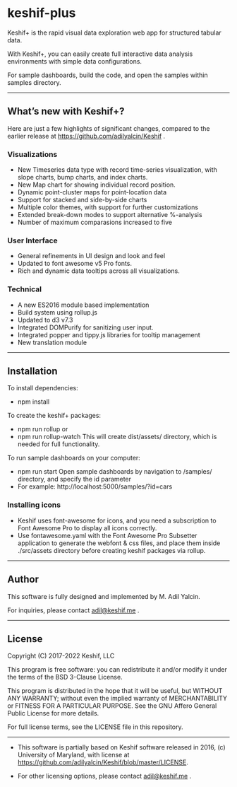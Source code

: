 # keshif-plus

Keshif+ is the rapid visual data exploration web app for structured tabular data.

With Keshif+, you can easily create full interactive data analysis environments with simple data configurations.

For sample dashboards, build the code, and open the samples within samples directory.

----

## What’s new with Keshif+?

Here are just a few highlights of significant changes, compared to the earlier release at https://github.com/adilyalcin/Keshif .

### Visualizations
- New Timeseries data type with record time-series visualization, with slope charts, bump charts, and index charts.
- New Map chart for showing individual record position.
- Dynamic point-cluster maps for point-location data
- Support for stacked and side-by-side charts
- Multiple color themes, with support for further customizations
- Extended break-down modes to support alternative %-analysis
- Number of maximum comparasions increased to five

### User Interface
- General refinements in UI design and look and feel
- Updated to font awesome v5 Pro fonts.
- Rich and dynamic data tooltips across all visualizations.

### Technical
- A new ES2016 module based implementation
- Build system using rollup.js
- Updated to d3 v7.3
- Integrated DOMPurify for sanitizing user input.
- Integrated popper and tippy.js libraries for tooltip management
- New translation module

----

## Installation

To install dependencies:
- npm install

To create the keshif+ packages:
- npm run rollup
or
- npm run rollup-watch 
This will create dist/assets/ directory, which is needed for full functionality.

To run sample dashboards on your computer:
- npm run start
Open sample dashboards by navigation to /samples/ directory, and specify the id parameter
- For example: http://localhost:5000/samples/?id=cars

### Installing icons

- Keshif uses font-awesome for icons, and you need a subscription to Font Awesome Pro to display all icons correctly.
- Use fontawesome.yaml with the Font Awesome Pro Subsetter application to generate the webfont & css files, and place them inside ./src/assets directory before creating keshif packages via rollup.

---

## Author

This software is fully designed and implemented by M. Adil Yalcin.

For inquiries, please contact adil@keshif.me .

---

## License

Copyright (C) 2017-2022 Keshif, LLC

This program is free software: you can redistribute it and/or modify
it under the terms of the BSD 3-Clause License.

This program is distributed in the hope that it will be useful,
but WITHOUT ANY WARRANTY; without even the implied warranty of
MERCHANTABILITY or FITNESS FOR A PARTICULAR PURPOSE.  See the
GNU Affero General Public License for more details.

For full license terms, see the LICENSE file in this repository.

---

- This software is partially based on Keshif software released in 2016, (c) University of Maryland, with license at https://github.com/adilyalcin/Keshif/blob/master/LICENSE.

- For other licensing options, please contact adil@keshif.me .
